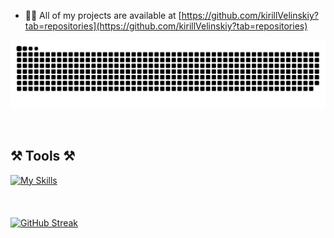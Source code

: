 - 👨‍💻 All of my projects are available at [https://github.com/kirillVelinskiy?tab=repositories](https://github.com/kirillVelinskiy?tab=repositories)

<p>
<picture>
    <source
      media="(prefers-color-scheme: dark)"
      srcset="https://raw.githubusercontent.com/platane/snk/output/github-contribution-grid-snake-dark.svg"
    />
    <source
      media="(prefers-color-scheme: light)"
      srcset="https://raw.githubusercontent.com/platane/snk/output/github-contribution-grid-snake.svg"
    />
    <img
      alt="github contribution grid snake animation"
      src="https://raw.githubusercontent.com/platane/snk/output/github-contribution-grid-snake.svg"
    />
  </picture>
</p>

<br>
<h2>⚒️ Tools ⚒️</h2>

[![My Skills](https://skillicons.dev/icons?i=python,linux,ubuntu,django,fastapi,flask,redis,selenium,postgresql)](https://skillicons.dev)

<br>
  <div>
    <a href="https://git.io/streak-stats">
      <img src="https://github-readme-streak-stats-seven-azure.vercel.app?user=KirillVelinskiy&theme=tokyonight" alt="GitHub Streak" style="margin-top: 20px;"/>
    </a>
  </div>


